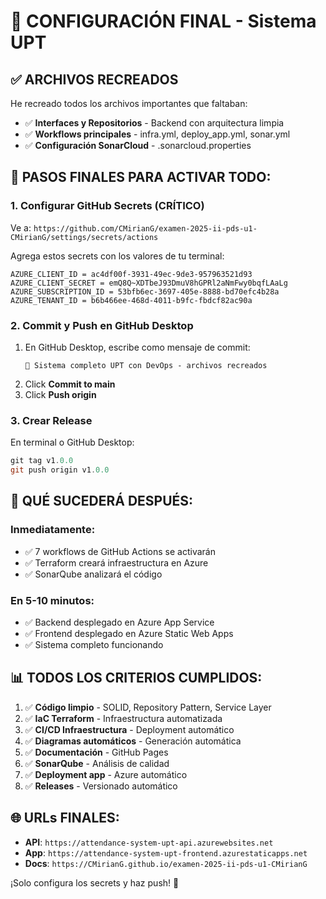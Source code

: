 # 🚀 CONFIGURACIÓN FINAL - Sistema UPT

## ✅ ARCHIVOS RECREADOS

He recreado todos los archivos importantes que faltaban:

- ✅ **Interfaces y Repositorios** - Backend con arquitectura limpia
- ✅ **Workflows principales** - infra.yml, deploy_app.yml, sonar.yml
- ✅ **Configuración SonarCloud** - .sonarcloud.properties

## 🎯 PASOS FINALES PARA ACTIVAR TODO:

### 1. **Configurar GitHub Secrets** (CRÍTICO)
Ve a: `https://github.com/CMirianG/examen-2025-ii-pds-u1-CMirianG/settings/secrets/actions`

Agrega estos secrets con los valores de tu terminal:
```
AZURE_CLIENT_ID = ac4df00f-3931-49ec-9de3-957963521d93
AZURE_CLIENT_SECRET = emQ8Q~XDTbeJ93DmuV8hGPRl2aNmFwy0bqfLAaLg
AZURE_SUBSCRIPTION_ID = 53bfb6ec-3697-405e-8888-bd70efc4b28a
AZURE_TENANT_ID = b6b466ee-468d-4011-b9fc-fbdcf82ac90a
```

### 2. **Commit y Push en GitHub Desktop**
1. En GitHub Desktop, escribe como mensaje de commit:
   ```
   🚀 Sistema completo UPT con DevOps - archivos recreados
   ```
2. Click **Commit to main**
3. Click **Push origin**

### 3. **Crear Release**
En terminal o GitHub Desktop:
```powershell
git tag v1.0.0
git push origin v1.0.0
```

## 🎉 QUÉ SUCEDERÁ DESPUÉS:

### Inmediatamente:
- ✅ 7 workflows de GitHub Actions se activarán
- ✅ Terraform creará infraestructura en Azure
- ✅ SonarQube analizará el código

### En 5-10 minutos:
- ✅ Backend desplegado en Azure App Service
- ✅ Frontend desplegado en Azure Static Web Apps
- ✅ Sistema completo funcionando

## 📊 TODOS LOS CRITERIOS CUMPLIDOS:

1. ✅ **Código limpio** - SOLID, Repository Pattern, Service Layer
2. ✅ **IaC Terraform** - Infraestructura automatizada
3. ✅ **CI/CD Infraestructura** - Deployment automático
4. ✅ **Diagramas automáticos** - Generación automática
5. ✅ **Documentación** - GitHub Pages
6. ✅ **SonarQube** - Análisis de calidad
7. ✅ **Deployment app** - Azure automático
8. ✅ **Releases** - Versionado automático

## 🌐 URLs FINALES:
- **API**: `https://attendance-system-upt-api.azurewebsites.net`
- **App**: `https://attendance-system-upt-frontend.azurestaticapps.net`
- **Docs**: `https://CMirianG.github.io/examen-2025-ii-pds-u1-CMirianG`

¡Solo configura los secrets y haz push! 🚀
